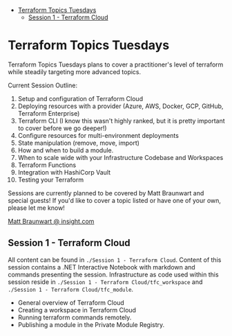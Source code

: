 - [Terraform Topics Tuesdays](#terraform-topics-tuesdays)
  - [Session 1 - Terraform Cloud](#session-1---terraform-cloud)

# Terraform Topics Tuesdays

Terraform Topics Tuesdays plans to cover a practitioner's level of terraform while steadily targeting more advanced topics.

Current Session Outline:

1. Setup and configuration of Terraform Cloud
2. Deploying resources with a provider (Azure, AWS, Docker, GCP, GitHub, Terraform Enterprise)
3. Terraform CLI (I know this wasn't highly ranked, but it is pretty important to cover before we go deeper!)
4. Configure resources for multi-environment deployments
5. State manipulation (remove, move, import)
6. How and when to build a module.
7. When to scale wide with your Infrastructure Codebase and Workspaces
8. Terraform Functions
9. Integration with HashiCorp Vault
10. Testing your Terraform

Sessions are currently planned to be covered by Matt Braunwart and special guests! If you'd like to cover a topic listed or have one of your own, please let me know!

<a href="mailto:matt.braunwart@insight.com">Matt Braunwart @ insight.com</a>

## Session 1 - Terraform Cloud

All content can be found in `./Session 1 - Terraform Cloud`. Content of this session contains a .NET Interactive Notebook with markdown and commands presenting the session. Infrastructure as code used within this session reside in `./Session 1 - Terraform Cloud/tfc_workspace` and `./Session 1 - Terraform Cloud/tfc_module`.

- General overview of Terraform Cloud
- Creating a workspace in Terraform Cloud
- Running terraform commands remotely.
- Publishing a module in the Private Module Registry.
